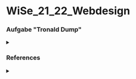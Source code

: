 # WiSe_21_22_Webdesign

### Aufgabe "Tronald Dump"
<details><summary></summary>
  
Zeigen Sie auf einer Webseite eine Zufallsquote von Donald Trump.  
Als Quelle soll Open API tronalddump.api benutzt werden.  
Endpoint: api.tronalddump.io  
Abfrage: GET /random/quote

Hinweis: URL: api.tronalddump.io/random/quote</details>

### References
<details><summary></summary>
  
|Name | Link| Description|
| - | - | - | 
|Stackoverflow|https://stackoverflow.com/questions/1973140/parsing-json-from-xmlhttprequest-responsejson|Parse response to JSON|
| W3 | https://www.w3schools.com/xml/dom_httprequest.asp | Basic XMLhttpRequest | 
| tronald | https://docs.tronalddump.io/ | Source | 
| tronald | https://api.tronalddump.io/random/quote | GET /random/quote | 
| mdn web docs | https://developer.mozilla.org/en-US/docs/Web/API/Fetch_API/Using_Fetch | Fetch methode | 
| mdn web docs | https://developer.mozilla.org/en-US/docs/Web/Guide/AJAX/Getting_Started | Basic Ajax | 
</details>
